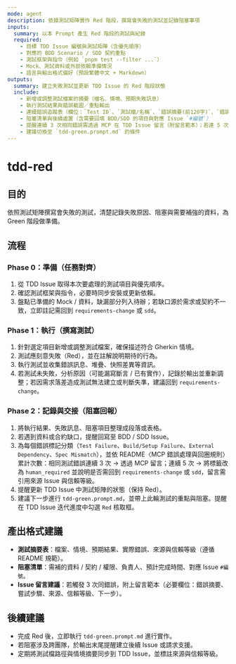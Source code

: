 ```yaml
---
mode: agent
description: 依據測試矩陣實作 Red 階段，撰寫會失敗的測試並記錄阻塞事項
inputs:
  summary: 以本 Prompt 產生 Red 階段的測試與紀錄
  required:
    - 目標 TDD Issue 編號與測試矩陣（含優先順序）
    - 對應的 BDD Scenario / SDD 契約重點
    - 測試框架與指令（例如 `pnpm test --filter ...`）
    - Mock、測試資料或外部依賴準備情況
    - 語言與輸出格式偏好（預設繁體中文 + Markdown）
outputs:
  summary: 建立失敗測試並更新 TDD Issue 的 Red 階段狀態
  include:
    - 新增或調整測試檔案的摘要（檔名、情境、預期失敗訊息）
    - 執行測試結果與錯誤截圖／重點輸出
    - 連續錯誤追蹤表（欄位：`Test ID`、`測試檔/名稱`、`錯誤摘要(前120字)`、`錯誤分類`、`連續次數`、`MCP 行動`、`來源/信賴等級`）
    - 阻塞清單與後續處置（含需要回填 BDD/SDD 的項目與對應 Issue `#編號`）
    - 提醒連續 3 次相同錯誤需透過 MCP 在 TDD Issue 留言（附留言範本）；若達 5 次，需透過 MCP 將標籤改為 `human_required` 並說明原因
    - 建議切換至 `tdd-green.prompt.md` 的條件
---
```


# tdd-red

## 目的

依照測試矩陣撰寫會失敗的測試，清楚記錄失敗原因、阻塞與需要補強的資料，為 Green 階段做準備。

## 流程

### Phase 0：準備（任務對齊）
1. 從 TDD Issue 取得本次要處理的測試項目與優先順序。
2. 確認測試框架與指令，必要時同步安裝或更新依賴。
3. 盤點已準備的 Mock / 資料，缺漏部分列入待辦；若缺口源於需求或契約不一致，立即註記需回到 `requirements-change` 或 `sdd`。

### Phase 1：執行（撰寫測試）
1. 針對選定項目新增或調整測試檔案，確保描述符合 Gherkin 情境。
2. 測試應刻意失敗（Red），並在註解說明期待的行為。
3. 執行測試並收集錯誤訊息、堆疊、快照差異等資訊。
4. 若測試未失敗，分析原因（可能漏寫斷言 / 已有實作），記錄於輸出並重新調整；若因需求落差造成測試無法建立或判斷失準，建議回到 `requirements-change`。

### Phase 2：記錄與交接（阻塞回報）
1. 將執行結果、失敗訊息、阻塞項目整理成段落或表格。
2. 若遇到資料或合約缺口，提醒回寫至 BDD / SDD Issue。
3. 為每個錯誤標記分類（`Test Failure`、`Build/Setup Failure`、`External Dependency`、`Spec Mismatch`），並依 README〈MCP 錯誤處理與回圈規則〉累計次數：相同測試錯誤連續 3 次 → 透過 MCP 留言；連續 5 次 → 將標籤改為 `human_required` 並說明是否需回到 `requirements-change` 或 `sdd`，留言需引用來源 Issue 與信賴等級。
4. 提醒更新 TDD Issue 中測試矩陣的狀態（保持 Red）。
5. 建議下一步進行 `tdd-green.prompt.md`，並帶上此輪測試的重點與阻塞。提醒在 TDD Issue 迭代進度中勾選 `Red` 核取框。

## 產出格式建議

- **測試摘要表**：檔案、情境、預期結果、實際錯誤、來源與信賴等級（遵循 README 規範）。
- **阻塞清單**：需補的資料 / 契約 / 權限、負責人、預計完成時間、對應 Issue `#編號`。
- **Issue 留言建議**：若觸發 3 次同錯誤，附上留言範本（必要欄位：錯誤摘要、嘗試步驟、來源、信賴等級、下一步）。

## 後續建議

- 完成 Red 後，立即執行 `tdd-green.prompt.md` 進行實作。
- 若阻塞涉及跨團隊，於輸出末尾提醒建立後續 Issue 或請求支援。
- 定期將測試檔路徑與情境摘要同步到 TDD Issue，並標註來源與信賴等級。
